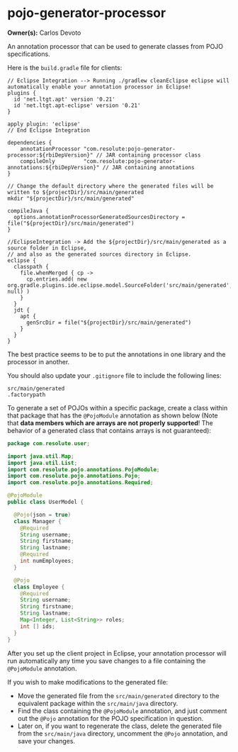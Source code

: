 # pojo-generator-processor

**Owner(s):** Carlos Devoto

An annotation processor that can be used to generate classes from POJO specifications.

Here is the ``build.gradle`` file for clients:

```
// Eclipse Integration --> Running ./gradlew cleanEclipse eclipse will automatically enable your annotation processor in Eclipse! 
plugins {
  id 'net.ltgt.apt' version '0.21'
  id 'net.ltgt.apt-eclipse' version '0.21'   
}

apply plugin: 'eclipse'
// End Eclipse Integration

dependencies {
    annotationProcessor "com.resolute:pojo-generator-processor:${rbiDepVersion}" // JAR containing processor class
    compileOnly         "com.resolute:pojo-generator-annotations:${rbiDepVersion}" // JAR containing annotations 
}

// Change the default directory where the generated files will be written to ${projectDir}/src/main/generated
mkdir "${projectDir}/src/main/generated"

compileJava {
  options.annotationProcessorGeneratedSourcesDirectory = file("${projectDir}/src/main/generated")
}

//EclipseIntegration -> Add the ${projectDir}/src/main/generated as a source folder in Eclipse,
// and also as the generated sources directory in Eclipse.
eclipse {
  classpath {
    file.whenMerged { cp ->
      cp.entries.add( new org.gradle.plugins.ide.eclipse.model.SourceFolder('src/main/generated', null) )
    }
  }
  jdt {
    apt {
      genSrcDir = file("${projectDir}/src/main/generated")
    }
  }
}
```
The best practice seems to be to put the annotations in one library and the processor in another.

You should also update your ``.gitignore`` file to include the following lines:

```
src/main/generated
.factorypath
```

To generate a set of POJOs within a specific package, create a class within that package that has the ``@PojoModule`` annotation as shown below (Note that **data members which are arrays are not properly supported**! The behavior of a generated class that contains arrays is not guaranteed):

```java
package com.resolute.user;

import java.util.Map;
import java.util.List;
import com.resolute.pojo.annotations.PojoModule;
import com.resolute.pojo.annotations.Pojo;
import com.resolute.pojo.annotations.Required;

@PojoModule
public class UserModel {

  @Pojo(json = true)
  class Manager {
    @Required
    String username;
    String firstname;
    String lastname;
    @Required
    int numEmployees;
  }

  @Pojo
  class Employee {
    @Required
    String username;
    String firstname;
    String lastname;
    Map<Integer, List<String>> roles;
    int [] ids;
  }
}
```
After you set up the client project in Eclipse, your annotation processor will run automatically any time you save changes to a file containing the ``@PojoModule`` annotation.
  
If you wish to make modifications to the generated file:

  * Move the generated file from the ``src/main/generated`` directory to the equivalent package within the ``src/main/java`` directory.
  * Find the class containing the ``@PojoModule`` annotation, and just comment out the ``@Pojo`` annotation for the POJO specification in question. 
  * Later on, if you want to regenerate the class, delete the generated file from the ``src/main/java`` directory, uncomment the ``@Pojo`` annotation, and save your changes.  

  
        
